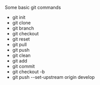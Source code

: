 Some basic git commands

* git init
* git clone
* git branch
* git checkout
* git reset
* git pull
* git push
* git clean
* git add
* git commit
* git checkout -b
* git push --set-upstream origin develop
